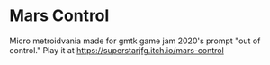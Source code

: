 # Mars Control
Micro metroidvania made for gmtk game jam 2020's prompt "out of control." Play it at https://superstarjfg.itch.io/mars-control
